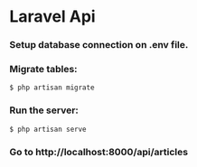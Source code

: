 # Laravel Api

### Setup database connection on .env file.

### Migrate tables:
	$ php artisan migrate

### Run the server:

    $ php artisan serve

### Go to http://localhost:8000/api/articles